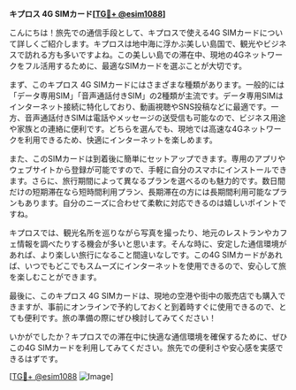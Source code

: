 **キプロス 4G SIMカード[[TG💪+ @esim1088](https://t.me/s/esim1088)]**

こんにちは！旅先での通信手段として、キプロスで使える4G SIMカードについて詳しくご紹介します。キプロスは地中海に浮かぶ美しい島国で、観光やビジネスで訪れる方も多いですよね。この美しい島での滞在中、現地の4Gネットワークをフル活用するために、最適なSIMカードを選ぶことが大切です。

まず、このキプロス 4G SIMカードにはさまざまな種類があります。一般的には「データ専用SIM」「音声通話付きSIM」の2種類が主流です。データ専用SIMはインターネット接続に特化しており、動画視聴やSNS投稿などに最適です。一方、音声通話付きSIMは電話やメッセージの送受信も可能なので、ビジネス用途や家族との連絡に便利です。どちらを選んでも、現地では高速な4Gネットワークを利用できるため、快適にインターネットを楽しめます。

また、このSIMカードは到着後に簡単にセットアップできます。専用のアプリやウェブサイトから登録が可能ですので、手軽に自分のスマホにインストールできます。さらに、旅行期間によって異なるプランを選べるのも魅力的です。数日間だけの短期滞在なら短時間利用プラン、長期滞在の方には長期間利用可能なプランもあります。自分のニーズに合わせて柔軟に対応できるのは嬉しいポイントですね。

キプロスでは、観光名所を巡りながら写真を撮ったり、地元のレストランやカフェ情報を調べたりする機会が多いと思います。そんな時に、安定した通信環境があれば、より楽しい旅行になること間違いなしです。この4G SIMカードがあれば、いつでもどこでもスムーズにインターネットを使用できるので、安心して旅を楽しむことができます。

最後に、このキプロス 4G SIMカードは、現地の空港や街中の販売店でも購入できますが、事前にオンラインで予約しておくと到着時すぐに使用できるので、とても便利です。旅の準備の際にぜひ検討してみてください！

いかがでしたか？キプロスでの滞在中に快適な通信環境を確保するために、ぜひこの4G SIMカードを利用してみてください。旅先での便利さや安心感を実感できるはずです。

[[TG💪+ @esim1088](https://t.me/s/esim1088) ![Image](https://i.postimg.cc/Y0z9fWf4/image.png)]
